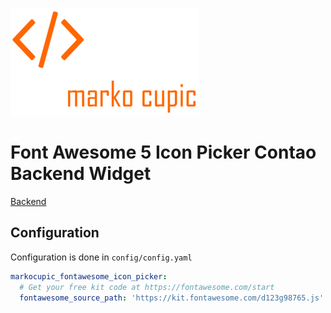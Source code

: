 ![Logo](https://github.com/markocupic/markocupic/blob/main/logo.png)

# Font Awesome 5 Icon Picker Contao Backend Widget
[Backend](docs/images/backend.png)

## Configuration
Configuration is done in `config/config.yaml`

```yml
markocupic_fontawesome_icon_picker:
  # Get your free kit code at https://fontawesome.com/start
  fontawesome_source_path: 'https://kit.fontawesome.com/d123g98765.js'

```

